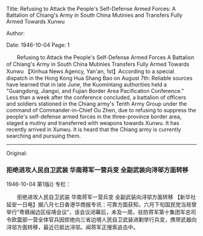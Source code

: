 Title: Refusing to Attack the People's Self-Defense Armed Forces: A Battalion of Chiang's Army in South China Mutinies and Transfers Fully Armed Towards Xunwu

Author:

Date: 1946-10-04
Page: 1

　　Refusing to Attack the People's Self-Defense Armed Forces
    A Battalion of Chiang's Army in South China Mutinies
    Transfers Fully Armed Towards Xunwu
    【Xinhua News Agency, Yan'an, 1st】According to a special dispatch in the Hong Kong Hua Shang Bao on August 7th: Reliable sources have learned that in late June, the Kuomintang authorities held a "Guangdong, Jiangxi, and Fujian Border Area Pacification Conference." Less than a week after the conference concluded, a battalion of officers and soldiers stationed in the Chiang army's Tenth Army Group under the command of Commander-in-Chief Ou Zhen, due to refusing to suppress the people's self-defense armed forces in the three-province border area, staged a mutiny and transferred with weapons towards Xunwu. It has recently arrived in Xunwu. It is heard that the Chiang army is currently searching and pursuing them.



<hr /> 

Original: 


### 拒绝进攻人民自卫武装  华南蒋军一营兵变  全副武装向浔邬方面转移

1946-10-04
第1版()
专栏：

　　拒绝进攻人民自卫武装
    华南蒋军一营兵变
    全副武装向浔邬方面转移
    【新华社延安一日电】据八月七日香港华商报专讯：可靠方面获知，六月下旬国民党当局曾举行“粤赣闽边区绥靖会议”，该会议闭幕后，未及一周，驻防蒋军第十集团军总司令欧震部一营全体官兵因拒绝向三省边境人民自卫武装进剿举行兵变，携带武器向浔邬方面转移，最近已抵达浔邬。闻蒋军正搜索追击中。
